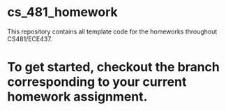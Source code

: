 # cs_481_homework
This repository contains all template code for the homeworks throughout CS481/ECE437.

# To get started, checkout the branch corresponding to your current homework assignment.
